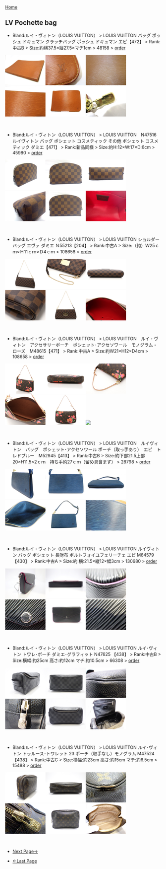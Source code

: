 [Home](../readme.md) 

## LV Pochette bag

* Bland:ルイ・ヴィトン（LOUIS VUITTON） > LOUIS VUITTON バッグ ポッシュ ドキュマン クラッチバッグ ポッシュ ドキュマン エピ【472】 > Rank:中古B > Size:約横37.5×縦27.5×マチ1cm > 48158 > [order](https://github.com/kuroei/buyer/issues/new?title=2147200224527&body=LOUIS+VUITTON+%E3%83%90%E3%83%83%E3%82%B0+%E3%83%9D%E3%83%83%E3%82%B7%E3%83%A5+%E3%83%89%E3%82%AD%E3%83%A5%E3%83%9E%E3%83%B3+%E3%82%AF%E3%83%A9%E3%83%83%E3%83%81%E3%83%90%E3%83%83%E3%82%B0+%E3%83%9D%E3%83%83%E3%82%B7%E3%83%A5+%E3%83%89%E3%82%AD%E3%83%A5%E3%83%9E%E3%83%B3+%E3%82%A8%E3%83%94%E3%80%90472%E3%80%91+48158&labels=d)

<img style="display:inline-block;" src="./pic/%E3%82%AF%E3%83%A9%E3%83%83%E3%83%81%E3%83%90%E3%83%83%E3%82%B0/%E3%83%9D%E3%82%B7%E3%82%A7%E3%83%83%E3%83%88/%E3%83%AB%E3%82%A4%E3%83%BB%E3%83%B4%E3%82%A3%E3%83%88%E3%83%B3%EF%BC%88LOUIS%20VUITTON%EF%BC%89/2147200224527/1.jpg" width=130 /><img style="display:inline-block;" src="./pic/%E3%82%AF%E3%83%A9%E3%83%83%E3%83%81%E3%83%90%E3%83%83%E3%82%B0/%E3%83%9D%E3%82%B7%E3%82%A7%E3%83%83%E3%83%88/%E3%83%AB%E3%82%A4%E3%83%BB%E3%83%B4%E3%82%A3%E3%83%88%E3%83%B3%EF%BC%88LOUIS%20VUITTON%EF%BC%89/2147200224527/2.jpg" width=130 /><img style="display:inline-block;" src="./pic/%E3%82%AF%E3%83%A9%E3%83%83%E3%83%81%E3%83%90%E3%83%83%E3%82%B0/%E3%83%9D%E3%82%B7%E3%82%A7%E3%83%83%E3%83%88/%E3%83%AB%E3%82%A4%E3%83%BB%E3%83%B4%E3%82%A3%E3%83%88%E3%83%B3%EF%BC%88LOUIS%20VUITTON%EF%BC%89/2147200224527/3.jpg" width=130 /><img style="display:inline-block;" src="./pic/%E3%82%AF%E3%83%A9%E3%83%83%E3%83%81%E3%83%90%E3%83%83%E3%82%B0/%E3%83%9D%E3%82%B7%E3%82%A7%E3%83%83%E3%83%88/%E3%83%AB%E3%82%A4%E3%83%BB%E3%83%B4%E3%82%A3%E3%83%88%E3%83%B3%EF%BC%88LOUIS%20VUITTON%EF%BC%89/2147200224527/4.jpg" width=130 /><img style="display:inline-block;" src="./pic/%E3%82%AF%E3%83%A9%E3%83%83%E3%83%81%E3%83%90%E3%83%83%E3%82%B0/%E3%83%9D%E3%82%B7%E3%82%A7%E3%83%83%E3%83%88/%E3%83%AB%E3%82%A4%E3%83%BB%E3%83%B4%E3%82%A3%E3%83%88%E3%83%B3%EF%BC%88LOUIS%20VUITTON%EF%BC%89/2147200224527/5.jpg" width=130 /><img style="display:inline-block;" src="./pic/%E3%82%AF%E3%83%A9%E3%83%83%E3%83%81%E3%83%90%E3%83%83%E3%82%B0/%E3%83%9D%E3%82%B7%E3%82%A7%E3%83%83%E3%83%88/%E3%83%AB%E3%82%A4%E3%83%BB%E3%83%B4%E3%82%A3%E3%83%88%E3%83%B3%EF%BC%88LOUIS%20VUITTON%EF%BC%89/2147200224527/6.jpg" width=130 />

<br>

* Bland:ルイ・ヴィトン（LOUIS VUITTON） > LOUIS VUITTON　N47516　ルイヴィトン バッグ ポシェット コスメティック その他 ポシェット コスメティック ダミエ【471】 > Rank:新品同様 > Size:約H:12×W:17×D:6cm > 45980 > [order](https://github.com/kuroei/buyer/issues/new?title=2141300187881&body=LOUIS+VUITTON%E3%80%80N47516%E3%80%80%E3%83%AB%E3%82%A4%E3%83%B4%E3%82%A3%E3%83%88%E3%83%B3+%E3%83%90%E3%83%83%E3%82%B0+%E3%83%9D%E3%82%B7%E3%82%A7%E3%83%83%E3%83%88+%E3%82%B3%E3%82%B9%E3%83%A1%E3%83%86%E3%82%A3%E3%83%83%E3%82%AF+%E3%81%9D%E3%81%AE%E4%BB%96+%E3%83%9D%E3%82%B7%E3%82%A7%E3%83%83%E3%83%88+%E3%82%B3%E3%82%B9%E3%83%A1%E3%83%86%E3%82%A3%E3%83%83%E3%82%AF+%E3%83%80%E3%83%9F%E3%82%A8%E3%80%90471%E3%80%91+45980&labels=d)

<img style="display:inline-block;" src="./pic/%E3%81%9D%E3%81%AE%E4%BB%96/%E3%83%9D%E3%82%B7%E3%82%A7%E3%83%83%E3%83%88/%E3%83%AB%E3%82%A4%E3%83%BB%E3%83%B4%E3%82%A3%E3%83%88%E3%83%B3%EF%BC%88LOUIS%20VUITTON%EF%BC%89/2141300187881/1.jpg" width=130 /><img style="display:inline-block;" src="./pic/%E3%81%9D%E3%81%AE%E4%BB%96/%E3%83%9D%E3%82%B7%E3%82%A7%E3%83%83%E3%83%88/%E3%83%AB%E3%82%A4%E3%83%BB%E3%83%B4%E3%82%A3%E3%83%88%E3%83%B3%EF%BC%88LOUIS%20VUITTON%EF%BC%89/2141300187881/2.jpg" width=130 /><img style="display:inline-block;" src="./pic/%E3%81%9D%E3%81%AE%E4%BB%96/%E3%83%9D%E3%82%B7%E3%82%A7%E3%83%83%E3%83%88/%E3%83%AB%E3%82%A4%E3%83%BB%E3%83%B4%E3%82%A3%E3%83%88%E3%83%B3%EF%BC%88LOUIS%20VUITTON%EF%BC%89/2141300187881/3.jpg" width=130 /><img style="display:inline-block;" src="./pic/%E3%81%9D%E3%81%AE%E4%BB%96/%E3%83%9D%E3%82%B7%E3%82%A7%E3%83%83%E3%83%88/%E3%83%AB%E3%82%A4%E3%83%BB%E3%83%B4%E3%82%A3%E3%83%88%E3%83%B3%EF%BC%88LOUIS%20VUITTON%EF%BC%89/2141300187881/4.jpg" width=130 /><img style="display:inline-block;" src="./pic/%E3%81%9D%E3%81%AE%E4%BB%96/%E3%83%9D%E3%82%B7%E3%82%A7%E3%83%83%E3%83%88/%E3%83%AB%E3%82%A4%E3%83%BB%E3%83%B4%E3%82%A3%E3%83%88%E3%83%B3%EF%BC%88LOUIS%20VUITTON%EF%BC%89/2141300187881/5.jpg" width=130 /><img style="display:inline-block;" src="./pic/%E3%81%9D%E3%81%AE%E4%BB%96/%E3%83%9D%E3%82%B7%E3%82%A7%E3%83%83%E3%83%88/%E3%83%AB%E3%82%A4%E3%83%BB%E3%83%B4%E3%82%A3%E3%83%88%E3%83%B3%EF%BC%88LOUIS%20VUITTON%EF%BC%89/2141300187881/6.jpg" width=130 />

<br>

* Bland:ルイ・ヴィトン（LOUIS VUITTON） > LOUIS VUITTON  ショルダーバッグ エヴァ ダミエ Ｎ55213【204】 > Rank:中古A > Size:（約）Ｗ25ｃｍ×Ｈ11ｃｍ×Ｄ4ｃｍ > 108658 > [order](https://github.com/kuroei/buyer/issues/new?title=2148102704742&body=LOUIS+VUITTON++%E3%82%B7%E3%83%A7%E3%83%AB%E3%83%80%E3%83%BC%E3%83%90%E3%83%83%E3%82%B0+%E3%82%A8%E3%83%B4%E3%82%A1+%E3%83%80%E3%83%9F%E3%82%A8+%EF%BC%AE55213%E3%80%90204%E3%80%91+108658&labels=d)

<img style="display:inline-block;" src="./pic/%E3%82%B7%E3%83%A7%E3%83%AB%E3%83%80%E3%83%BC%E3%83%90%E3%83%83%E3%82%B0/%E3%83%9D%E3%82%B7%E3%82%A7%E3%83%83%E3%83%88/%E3%83%AB%E3%82%A4%E3%83%BB%E3%83%B4%E3%82%A3%E3%83%88%E3%83%B3%EF%BC%88LOUIS%20VUITTON%EF%BC%89/2148102704742/1.jpg" width=130 /><img style="display:inline-block;" src="./pic/%E3%82%B7%E3%83%A7%E3%83%AB%E3%83%80%E3%83%BC%E3%83%90%E3%83%83%E3%82%B0/%E3%83%9D%E3%82%B7%E3%82%A7%E3%83%83%E3%83%88/%E3%83%AB%E3%82%A4%E3%83%BB%E3%83%B4%E3%82%A3%E3%83%88%E3%83%B3%EF%BC%88LOUIS%20VUITTON%EF%BC%89/2148102704742/2.jpg" width=130 /><img style="display:inline-block;" src="./pic/%E3%82%B7%E3%83%A7%E3%83%AB%E3%83%80%E3%83%BC%E3%83%90%E3%83%83%E3%82%B0/%E3%83%9D%E3%82%B7%E3%82%A7%E3%83%83%E3%83%88/%E3%83%AB%E3%82%A4%E3%83%BB%E3%83%B4%E3%82%A3%E3%83%88%E3%83%B3%EF%BC%88LOUIS%20VUITTON%EF%BC%89/2148102704742/3.jpg" width=130 /><img style="display:inline-block;" src="./pic/%E3%82%B7%E3%83%A7%E3%83%AB%E3%83%80%E3%83%BC%E3%83%90%E3%83%83%E3%82%B0/%E3%83%9D%E3%82%B7%E3%82%A7%E3%83%83%E3%83%88/%E3%83%AB%E3%82%A4%E3%83%BB%E3%83%B4%E3%82%A3%E3%83%88%E3%83%B3%EF%BC%88LOUIS%20VUITTON%EF%BC%89/2148102704742/4.jpg" width=130 /><img style="display:inline-block;" src="./pic/%E3%82%B7%E3%83%A7%E3%83%AB%E3%83%80%E3%83%BC%E3%83%90%E3%83%83%E3%82%B0/%E3%83%9D%E3%82%B7%E3%82%A7%E3%83%83%E3%83%88/%E3%83%AB%E3%82%A4%E3%83%BB%E3%83%B4%E3%82%A3%E3%83%88%E3%83%B3%EF%BC%88LOUIS%20VUITTON%EF%BC%89/2148102704742/5.jpg" width=130 /><img style="display:inline-block;" src="./pic/%E3%82%B7%E3%83%A7%E3%83%AB%E3%83%80%E3%83%BC%E3%83%90%E3%83%83%E3%82%B0/%E3%83%9D%E3%82%B7%E3%82%A7%E3%83%83%E3%83%88/%E3%83%AB%E3%82%A4%E3%83%BB%E3%83%B4%E3%82%A3%E3%83%88%E3%83%B3%EF%BC%88LOUIS%20VUITTON%EF%BC%89/2148102704742/6.jpg" width=130 />

<br>

* Bland:ルイ・ヴィトン（LOUIS VUITTON） > LOUIS VUITTON　ルイ・ヴィトン　アクセサリーポーチ　ポシェット･アクセソワール　モノグラム・ローズ　M48615【471】 > Rank:中古A > Size:約W21×H12×D4cm > 108658 > [order](https://github.com/kuroei/buyer/issues/new?title=2148102622190&body=LOUIS+VUITTON%E3%80%80%E3%83%AB%E3%82%A4%E3%83%BB%E3%83%B4%E3%82%A3%E3%83%88%E3%83%B3%E3%80%80%E3%82%A2%E3%82%AF%E3%82%BB%E3%82%B5%E3%83%AA%E3%83%BC%E3%83%9D%E3%83%BC%E3%83%81%E3%80%80%E3%83%9D%E3%82%B7%E3%82%A7%E3%83%83%E3%83%88%EF%BD%A5%E3%82%A2%E3%82%AF%E3%82%BB%E3%82%BD%E3%83%AF%E3%83%BC%E3%83%AB%E3%80%80%E3%83%A2%E3%83%8E%E3%82%B0%E3%83%A9%E3%83%A0%E3%83%BB%E3%83%AD%E3%83%BC%E3%82%BA%E3%80%80M48615%E3%80%90471%E3%80%91+108658&labels=d)

<img style="display:inline-block;" src="./pic/%E3%83%9D%E3%83%BC%E3%83%81/%E3%83%9D%E3%82%B7%E3%82%A7%E3%83%83%E3%83%88/%E3%83%AB%E3%82%A4%E3%83%BB%E3%83%B4%E3%82%A3%E3%83%88%E3%83%B3%EF%BC%88LOUIS%20VUITTON%EF%BC%89/2148102622190/1.jpg" width=130 /><img style="display:inline-block;" src="./pic/%E3%83%9D%E3%83%BC%E3%83%81/%E3%83%9D%E3%82%B7%E3%82%A7%E3%83%83%E3%83%88/%E3%83%AB%E3%82%A4%E3%83%BB%E3%83%B4%E3%82%A3%E3%83%88%E3%83%B3%EF%BC%88LOUIS%20VUITTON%EF%BC%89/2148102622190/2.jpg" width=130 /><img style="display:inline-block;" src="./pic/%E3%83%9D%E3%83%BC%E3%83%81/%E3%83%9D%E3%82%B7%E3%82%A7%E3%83%83%E3%83%88/%E3%83%AB%E3%82%A4%E3%83%BB%E3%83%B4%E3%82%A3%E3%83%88%E3%83%B3%EF%BC%88LOUIS%20VUITTON%EF%BC%89/2148102622190/3.jpg" width=130 /><img style="display:inline-block;" src="./pic/%E3%83%9D%E3%83%BC%E3%83%81/%E3%83%9D%E3%82%B7%E3%82%A7%E3%83%83%E3%83%88/%E3%83%AB%E3%82%A4%E3%83%BB%E3%83%B4%E3%82%A3%E3%83%88%E3%83%B3%EF%BC%88LOUIS%20VUITTON%EF%BC%89/2148102622190/4.jpg" width=130 /><img style="display:inline-block;" src="./pic/%E3%83%9D%E3%83%BC%E3%83%81/%E3%83%9D%E3%82%B7%E3%82%A7%E3%83%83%E3%83%88/%E3%83%AB%E3%82%A4%E3%83%BB%E3%83%B4%E3%82%A3%E3%83%88%E3%83%B3%EF%BC%88LOUIS%20VUITTON%EF%BC%89/2148102622190/5.jpg" width=130 /><img style="display:inline-block;" src="./pic/%E3%83%9D%E3%83%BC%E3%83%81/%E3%83%9D%E3%82%B7%E3%82%A7%E3%83%83%E3%83%88/%E3%83%AB%E3%82%A4%E3%83%BB%E3%83%B4%E3%82%A3%E3%83%88%E3%83%B3%EF%BC%88LOUIS%20VUITTON%EF%BC%89/2148102622190/6.jpg" width=130 />

<br>

* Bland:ルイ・ヴィトン（LOUIS VUITTON） > LOUIS VUITTON　ルイヴィトン　バッグ　ポシェット･アクセソワール ポーチ（取っ手あり）　エピ　トレドブルー　M52945【413】 > Rank:中古B > Size:約下部21.5上部20×H11.5×2ｃｍ　持ち手約27ｃｍ（留め具含まず） > 28798 > [order](https://github.com/kuroei/buyer/issues/new?title=2148102635121&body=LOUIS+VUITTON%E3%80%80%E3%83%AB%E3%82%A4%E3%83%B4%E3%82%A3%E3%83%88%E3%83%B3%E3%80%80%E3%83%90%E3%83%83%E3%82%B0%E3%80%80%E3%83%9D%E3%82%B7%E3%82%A7%E3%83%83%E3%83%88%EF%BD%A5%E3%82%A2%E3%82%AF%E3%82%BB%E3%82%BD%E3%83%AF%E3%83%BC%E3%83%AB+%E3%83%9D%E3%83%BC%E3%83%81%EF%BC%88%E5%8F%96%E3%81%A3%E6%89%8B%E3%81%82%E3%82%8A%EF%BC%89%E3%80%80%E3%82%A8%E3%83%94%E3%80%80%E3%83%88%E3%83%AC%E3%83%89%E3%83%96%E3%83%AB%E3%83%BC%E3%80%80M52945%E3%80%90413%E3%80%91+28798&labels=d)

<img style="display:inline-block;" src="./pic/%E3%83%9D%E3%83%BC%E3%83%81%EF%BC%88%E5%8F%96%E3%81%A3%E6%89%8B%E3%81%82%E3%82%8A%EF%BC%89/%E3%83%9D%E3%82%B7%E3%82%A7%E3%83%83%E3%83%88/%E3%83%AB%E3%82%A4%E3%83%BB%E3%83%B4%E3%82%A3%E3%83%88%E3%83%B3%EF%BC%88LOUIS%20VUITTON%EF%BC%89/2148102635121/1.jpg" width=130 /><img style="display:inline-block;" src="./pic/%E3%83%9D%E3%83%BC%E3%83%81%EF%BC%88%E5%8F%96%E3%81%A3%E6%89%8B%E3%81%82%E3%82%8A%EF%BC%89/%E3%83%9D%E3%82%B7%E3%82%A7%E3%83%83%E3%83%88/%E3%83%AB%E3%82%A4%E3%83%BB%E3%83%B4%E3%82%A3%E3%83%88%E3%83%B3%EF%BC%88LOUIS%20VUITTON%EF%BC%89/2148102635121/2.jpg" width=130 /><img style="display:inline-block;" src="./pic/%E3%83%9D%E3%83%BC%E3%83%81%EF%BC%88%E5%8F%96%E3%81%A3%E6%89%8B%E3%81%82%E3%82%8A%EF%BC%89/%E3%83%9D%E3%82%B7%E3%82%A7%E3%83%83%E3%83%88/%E3%83%AB%E3%82%A4%E3%83%BB%E3%83%B4%E3%82%A3%E3%83%88%E3%83%B3%EF%BC%88LOUIS%20VUITTON%EF%BC%89/2148102635121/3.jpg" width=130 /><img style="display:inline-block;" src="./pic/%E3%83%9D%E3%83%BC%E3%83%81%EF%BC%88%E5%8F%96%E3%81%A3%E6%89%8B%E3%81%82%E3%82%8A%EF%BC%89/%E3%83%9D%E3%82%B7%E3%82%A7%E3%83%83%E3%83%88/%E3%83%AB%E3%82%A4%E3%83%BB%E3%83%B4%E3%82%A3%E3%83%88%E3%83%B3%EF%BC%88LOUIS%20VUITTON%EF%BC%89/2148102635121/4.jpg" width=130 /><img style="display:inline-block;" src="./pic/%E3%83%9D%E3%83%BC%E3%83%81%EF%BC%88%E5%8F%96%E3%81%A3%E6%89%8B%E3%81%82%E3%82%8A%EF%BC%89/%E3%83%9D%E3%82%B7%E3%82%A7%E3%83%83%E3%83%88/%E3%83%AB%E3%82%A4%E3%83%BB%E3%83%B4%E3%82%A3%E3%83%88%E3%83%B3%EF%BC%88LOUIS%20VUITTON%EF%BC%89/2148102635121/5.jpg" width=130 /><img style="display:inline-block;" src="./pic/%E3%83%9D%E3%83%BC%E3%83%81%EF%BC%88%E5%8F%96%E3%81%A3%E6%89%8B%E3%81%82%E3%82%8A%EF%BC%89/%E3%83%9D%E3%82%B7%E3%82%A7%E3%83%83%E3%83%88/%E3%83%AB%E3%82%A4%E3%83%BB%E3%83%B4%E3%82%A3%E3%83%88%E3%83%B3%EF%BC%88LOUIS%20VUITTON%EF%BC%89/2148102635121/6.jpg" width=130 />

<br>

* Bland:ルイ・ヴィトン（LOUIS VUITTON） > LOUIS VUITTON ルイヴィトン バッグ ポシェット 長財布 ポルトフォイユフェリーチェ エピ M64579【430】 > Rank:中古A > Size:約 横:21.5×縦12×幅3cm > 130680 > [order](https://github.com/kuroei/buyer/issues/new?title=2148102364373&body=LOUIS+VUITTON+%E3%83%AB%E3%82%A4%E3%83%B4%E3%82%A3%E3%83%88%E3%83%B3+%E3%83%90%E3%83%83%E3%82%B0+%E3%83%9D%E3%82%B7%E3%82%A7%E3%83%83%E3%83%88+%E9%95%B7%E8%B2%A1%E5%B8%83+%E3%83%9D%E3%83%AB%E3%83%88%E3%83%95%E3%82%A9%E3%82%A4%E3%83%A6%E3%83%95%E3%82%A7%E3%83%AA%E3%83%BC%E3%83%81%E3%82%A7+%E3%82%A8%E3%83%94+M64579%E3%80%90430%E3%80%91+130680&labels=d)

<img style="display:inline-block;" src="./pic/%E9%95%B7%E8%B2%A1%E5%B8%83/%E3%83%9D%E3%82%B7%E3%82%A7%E3%83%83%E3%83%88/%E3%83%AB%E3%82%A4%E3%83%BB%E3%83%B4%E3%82%A3%E3%83%88%E3%83%B3%EF%BC%88LOUIS%20VUITTON%EF%BC%89/2148102364373/1.jpg" width=130 /><img style="display:inline-block;" src="./pic/%E9%95%B7%E8%B2%A1%E5%B8%83/%E3%83%9D%E3%82%B7%E3%82%A7%E3%83%83%E3%83%88/%E3%83%AB%E3%82%A4%E3%83%BB%E3%83%B4%E3%82%A3%E3%83%88%E3%83%B3%EF%BC%88LOUIS%20VUITTON%EF%BC%89/2148102364373/2.jpg" width=130 /><img style="display:inline-block;" src="./pic/%E9%95%B7%E8%B2%A1%E5%B8%83/%E3%83%9D%E3%82%B7%E3%82%A7%E3%83%83%E3%83%88/%E3%83%AB%E3%82%A4%E3%83%BB%E3%83%B4%E3%82%A3%E3%83%88%E3%83%B3%EF%BC%88LOUIS%20VUITTON%EF%BC%89/2148102364373/3.jpg" width=130 /><img style="display:inline-block;" src="./pic/%E9%95%B7%E8%B2%A1%E5%B8%83/%E3%83%9D%E3%82%B7%E3%82%A7%E3%83%83%E3%83%88/%E3%83%AB%E3%82%A4%E3%83%BB%E3%83%B4%E3%82%A3%E3%83%88%E3%83%B3%EF%BC%88LOUIS%20VUITTON%EF%BC%89/2148102364373/4.jpg" width=130 /><img style="display:inline-block;" src="./pic/%E9%95%B7%E8%B2%A1%E5%B8%83/%E3%83%9D%E3%82%B7%E3%82%A7%E3%83%83%E3%83%88/%E3%83%AB%E3%82%A4%E3%83%BB%E3%83%B4%E3%82%A3%E3%83%88%E3%83%B3%EF%BC%88LOUIS%20VUITTON%EF%BC%89/2148102364373/5.jpg" width=130 /><img style="display:inline-block;" src="./pic/%E9%95%B7%E8%B2%A1%E5%B8%83/%E3%83%9D%E3%82%B7%E3%82%A7%E3%83%83%E3%83%88/%E3%83%AB%E3%82%A4%E3%83%BB%E3%83%B4%E3%82%A3%E3%83%88%E3%83%B3%EF%BC%88LOUIS%20VUITTON%EF%BC%89/2148102364373/6.jpg" width=130 />

<br>

* Bland:ルイ・ヴィトン（LOUIS VUITTON） > LOUIS VUITTON ルイ･ヴィトン トワレ･ポーチ ダミエ･グラフィット N47625 【438】 > Rank:中古B > Size:横幅:約25cm 高さ:約12cm マチ:約10.5cm > 66308 > [order](https://github.com/kuroei/buyer/issues/new?title=2148102583026&body=LOUIS+VUITTON+%E3%83%AB%E3%82%A4%EF%BD%A5%E3%83%B4%E3%82%A3%E3%83%88%E3%83%B3+%E3%83%88%E3%83%AF%E3%83%AC%EF%BD%A5%E3%83%9D%E3%83%BC%E3%83%81+%E3%83%80%E3%83%9F%E3%82%A8%EF%BD%A5%E3%82%B0%E3%83%A9%E3%83%95%E3%82%A3%E3%83%83%E3%83%88+N47625+%E3%80%90438%E3%80%91+66308&labels=d)

<img style="display:inline-block;" src="./pic/%E3%83%9D%E3%83%BC%E3%83%81/%E3%83%9D%E3%82%B7%E3%82%A7%E3%83%83%E3%83%88/%E3%83%AB%E3%82%A4%E3%83%BB%E3%83%B4%E3%82%A3%E3%83%88%E3%83%B3%EF%BC%88LOUIS%20VUITTON%EF%BC%89/2148102583026/1.jpg" width=130 /><img style="display:inline-block;" src="./pic/%E3%83%9D%E3%83%BC%E3%83%81/%E3%83%9D%E3%82%B7%E3%82%A7%E3%83%83%E3%83%88/%E3%83%AB%E3%82%A4%E3%83%BB%E3%83%B4%E3%82%A3%E3%83%88%E3%83%B3%EF%BC%88LOUIS%20VUITTON%EF%BC%89/2148102583026/2.jpg" width=130 /><img style="display:inline-block;" src="./pic/%E3%83%9D%E3%83%BC%E3%83%81/%E3%83%9D%E3%82%B7%E3%82%A7%E3%83%83%E3%83%88/%E3%83%AB%E3%82%A4%E3%83%BB%E3%83%B4%E3%82%A3%E3%83%88%E3%83%B3%EF%BC%88LOUIS%20VUITTON%EF%BC%89/2148102583026/3.jpg" width=130 /><img style="display:inline-block;" src="./pic/%E3%83%9D%E3%83%BC%E3%83%81/%E3%83%9D%E3%82%B7%E3%82%A7%E3%83%83%E3%83%88/%E3%83%AB%E3%82%A4%E3%83%BB%E3%83%B4%E3%82%A3%E3%83%88%E3%83%B3%EF%BC%88LOUIS%20VUITTON%EF%BC%89/2148102583026/4.jpg" width=130 /><img style="display:inline-block;" src="./pic/%E3%83%9D%E3%83%BC%E3%83%81/%E3%83%9D%E3%82%B7%E3%82%A7%E3%83%83%E3%83%88/%E3%83%AB%E3%82%A4%E3%83%BB%E3%83%B4%E3%82%A3%E3%83%88%E3%83%B3%EF%BC%88LOUIS%20VUITTON%EF%BC%89/2148102583026/5.jpg" width=130 /><img style="display:inline-block;" src="./pic/%E3%83%9D%E3%83%BC%E3%83%81/%E3%83%9D%E3%82%B7%E3%82%A7%E3%83%83%E3%83%88/%E3%83%AB%E3%82%A4%E3%83%BB%E3%83%B4%E3%82%A3%E3%83%88%E3%83%B3%EF%BC%88LOUIS%20VUITTON%EF%BC%89/2148102583026/6.jpg" width=130 />

<br>

* Bland:ルイ・ヴィトン（LOUIS VUITTON） > LOUIS VUITTON ルイ･ヴィトン トゥルース･トワレット 23 ポーチ（取手なし）モノグラム M47524【438】 > Rank:中古C > Size:横幅:約23cm 高さ:約15cm マチ:約6.5cm > 15488 > [order](https://github.com/kuroei/buyer/issues/new?title=2148102562557&body=LOUIS+VUITTON+%E3%83%AB%E3%82%A4%EF%BD%A5%E3%83%B4%E3%82%A3%E3%83%88%E3%83%B3+%E3%83%88%E3%82%A5%E3%83%AB%E3%83%BC%E3%82%B9%EF%BD%A5%E3%83%88%E3%83%AF%E3%83%AC%E3%83%83%E3%83%88+23+%E3%83%9D%E3%83%BC%E3%83%81%EF%BC%88%E5%8F%96%E6%89%8B%E3%81%AA%E3%81%97%EF%BC%89%E3%83%A2%E3%83%8E%E3%82%B0%E3%83%A9%E3%83%A0+M47524%E3%80%90438%E3%80%91+15488&labels=d)

<img style="display:inline-block;" src="./pic/%E3%83%9D%E3%83%BC%E3%83%81%EF%BC%88%E5%8F%96%E6%89%8B%E3%81%AA%E3%81%97%EF%BC%89/%E3%83%9D%E3%82%B7%E3%82%A7%E3%83%83%E3%83%88/%E3%83%AB%E3%82%A4%E3%83%BB%E3%83%B4%E3%82%A3%E3%83%88%E3%83%B3%EF%BC%88LOUIS%20VUITTON%EF%BC%89/2148102562557/1.jpg" width=130 /><img style="display:inline-block;" src="./pic/%E3%83%9D%E3%83%BC%E3%83%81%EF%BC%88%E5%8F%96%E6%89%8B%E3%81%AA%E3%81%97%EF%BC%89/%E3%83%9D%E3%82%B7%E3%82%A7%E3%83%83%E3%83%88/%E3%83%AB%E3%82%A4%E3%83%BB%E3%83%B4%E3%82%A3%E3%83%88%E3%83%B3%EF%BC%88LOUIS%20VUITTON%EF%BC%89/2148102562557/2.jpg" width=130 /><img style="display:inline-block;" src="./pic/%E3%83%9D%E3%83%BC%E3%83%81%EF%BC%88%E5%8F%96%E6%89%8B%E3%81%AA%E3%81%97%EF%BC%89/%E3%83%9D%E3%82%B7%E3%82%A7%E3%83%83%E3%83%88/%E3%83%AB%E3%82%A4%E3%83%BB%E3%83%B4%E3%82%A3%E3%83%88%E3%83%B3%EF%BC%88LOUIS%20VUITTON%EF%BC%89/2148102562557/3.jpg" width=130 /><img style="display:inline-block;" src="./pic/%E3%83%9D%E3%83%BC%E3%83%81%EF%BC%88%E5%8F%96%E6%89%8B%E3%81%AA%E3%81%97%EF%BC%89/%E3%83%9D%E3%82%B7%E3%82%A7%E3%83%83%E3%83%88/%E3%83%AB%E3%82%A4%E3%83%BB%E3%83%B4%E3%82%A3%E3%83%88%E3%83%B3%EF%BC%88LOUIS%20VUITTON%EF%BC%89/2148102562557/4.jpg" width=130 /><img style="display:inline-block;" src="./pic/%E3%83%9D%E3%83%BC%E3%83%81%EF%BC%88%E5%8F%96%E6%89%8B%E3%81%AA%E3%81%97%EF%BC%89/%E3%83%9D%E3%82%B7%E3%82%A7%E3%83%83%E3%83%88/%E3%83%AB%E3%82%A4%E3%83%BB%E3%83%B4%E3%82%A3%E3%83%88%E3%83%B3%EF%BC%88LOUIS%20VUITTON%EF%BC%89/2148102562557/5.jpg" width=130 /><img style="display:inline-block;" src="./pic/%E3%83%9D%E3%83%BC%E3%83%81%EF%BC%88%E5%8F%96%E6%89%8B%E3%81%AA%E3%81%97%EF%BC%89/%E3%83%9D%E3%82%B7%E3%82%A7%E3%83%83%E3%83%88/%E3%83%AB%E3%82%A4%E3%83%BB%E3%83%B4%E3%82%A3%E3%83%88%E3%83%B3%EF%BC%88LOUIS%20VUITTON%EF%BC%89/2148102562557/6.jpg" width=130 />

<br>

* [Next Page->](./LV%20Pochette%20bag_4.md) 

* [<-Last Page](./LV%20Pochette%20bag_2.md)